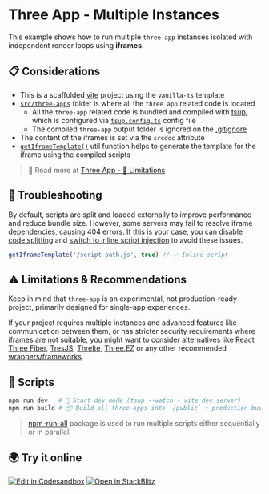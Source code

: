 # Three App - Multiple Instances

This example shows how to run multiple `three-app` instances isolated with independent render loops using **iframes**.

## 📋 Considerations

- This is a scaffolded [vite](https://vite.dev/guide/#scaffolding-your-first-vite-project) project using the `vanilla-ts` template
- [`src/three-apps`](./src/three-apps) folder is where all the `three app` related code is located
  - All the `three-app` related code is bundled and compiled with [tsup](https://tsup.egoist.dev), which is configured via [`tsup.config.ts`](./tsup.config.ts) config file
  - The compiled `three-app` output folder is ignored on the [.gitignore](./.gitignore#L27)
- The content of the iframes is set via the `srcdoc` attribute
- [`getIframeTemplate()`](./src/utils/index.ts#L2-L35) util function helps to generate the template for the iframe using the compiled scripts

> 📌 Read more at [Three App - 🚨 Limitations](https://three.salazarjs.dev/guide/about#%F0%9F%9A%A8-limitations)

## 🧰 Troubleshooting

By default, scripts are split and loaded externally to improve performance and reduce bundle size. However, some servers may fail to resolve iframe dependencies, causing 404 errors. If this is your case, you can [disable code splitting](./tsup.config.ts#L13) and [switch to inline script injection](./src/main.ts#L6-L10) to avoid these issues.

```ts
getIframeTemplate('/script-path.js', true) // ✅ Inline script
```

## ⚠️ Limitations & Recommendations

Keep in mind that `three-app` is an experimental, not production-ready project, primarily designed for single-app experiences.

If your project requires multiple instances and advanced features like communication between them, or has stricter security requirements where iframes are not suitable, you might want to consider alternatives like [React Three Fiber](https://r3f.docs.pmnd.rs), [TresJS](https://tresjs.org/), [Threlte](https://threlte.xyz/), [Three.EZ](https://agargaro.github.io/three.ez/) or any other recommended [wrappers/frameworks](https://threejs.org/manual/#en/libraries-and-plugins).

## 🚀 Scripts

```bash
npm run dev   # 🔄 Start dev mode (tsup --watch + vite dev server)
npm run build # 📦 Build all three-apps into `/public` + production build
```

> [npm-run-all](https://github.com/mysticatea/npm-run-all) package is used to run multiple scripts either sequentially or in parallel.

## 🌍 Try it online

[![Edit in Codesandbox](https://codesandbox.io/static/img/play-codesandbox.svg)](https://codesandbox.io/p/sandbox/github/salazarr-js/three-app/tree/main/packages/demos/multiple-instances)
[![Open in StackBlitz](https://developer.stackblitz.com/img/open_in_stackblitz.svg)](https://stackblitz.com/github/salazarr-js/three-app/tree/main/packages/demos/multiple-instances)
